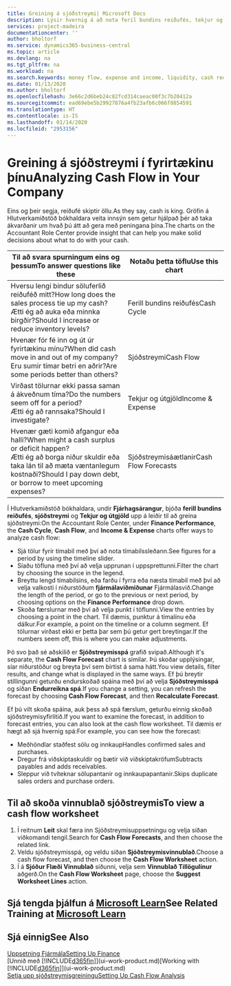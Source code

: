 ```yaml
---
title: Greining á sjóðstreymi| Microsoft Docs
description: Lýsir hvernig á að nota feril bundins reiðufés, tekjur og útgjöld, sjóðstreymi og sjóðstreymisspá myndrit til að greina fortíð og framtíð streymi peninga inn og út úr fyrirtækinu þínu.
services: project-madeira
documentationcenter: ''
author: bholtorf
ms.service: dynamics365-business-central
ms.topic: article
ms.devlang: na
ms.tgt_pltfrm: na
ms.workload: na
ms.search.keywords: money flow, expense and income, liquidity, cash receipts minus cash payments, Cartera
ms.date: 01/13/2020
ms.author: bholtorf
ms.openlocfilehash: 3e66c2d6beb24c82fcd314caeac00f3c7b20412a
ms.sourcegitcommit: ead69ebe5b29927876a4fb23afb6c066f8854591
ms.translationtype: HT
ms.contentlocale: is-IS
ms.lasthandoff: 01/14/2020
ms.locfileid: "2953156"
---
```

# <a name="analyzing-cash-flow-in-your-company"></a><span data-ttu-id="6c418-103">Greining á sjóðstreymi í fyrirtækinu þínu</span><span class="sxs-lookup"><span data-stu-id="6c418-103">Analyzing Cash Flow in Your Company</span></span>
<span data-ttu-id="6c418-104">Eins og þeir segja, reiðufé skiptir öllu.</span><span class="sxs-lookup"><span data-stu-id="6c418-104">As they say, cash is king.</span></span> <span data-ttu-id="6c418-105">Gröfin á Hlutverkamiðstöð bókhaldara veita innsýn sem getur hjálpað þér að taka ákvarðanir um hvað þú átt að gera með peningana þína.</span><span class="sxs-lookup"><span data-stu-id="6c418-105">The charts on the Accountant Role Center provide insight that can help you make solid decisions about what to do with your cash.</span></span>  

| <span data-ttu-id="6c418-106">Til að svara spurningum eins og þessum</span><span class="sxs-lookup"><span data-stu-id="6c418-106">To answer questions like these</span></span> | <span data-ttu-id="6c418-107">Notaðu þetta töflu</span><span class="sxs-lookup"><span data-stu-id="6c418-107">Use this chart</span></span> |
| --- | --- |
| <span data-ttu-id="6c418-108">Hversu lengi bindur söluferlið reiðuféð mitt?</span><span class="sxs-lookup"><span data-stu-id="6c418-108">How long does the sales process tie up my cash?</span></span></br> <span data-ttu-id="6c418-109">Ætti ég að auka eða minnka birgðir?</span><span class="sxs-lookup"><span data-stu-id="6c418-109">Should I increase or reduce inventory levels?</span></span> |<span data-ttu-id="6c418-110">Ferill bundins reiðufés</span><span class="sxs-lookup"><span data-stu-id="6c418-110">Cash Cycle</span></span> |
| <span data-ttu-id="6c418-111">Hvenær fór fé inn og út úr fyrirtækinu mínu?</span><span class="sxs-lookup"><span data-stu-id="6c418-111">When did cash move in and out of my company?</span></span></br> <span data-ttu-id="6c418-112">Eru sumir tímar betri en aðrir?</span><span class="sxs-lookup"><span data-stu-id="6c418-112">Are some periods better than others?</span></span> |<span data-ttu-id="6c418-113">Sjóðstreymi</span><span class="sxs-lookup"><span data-stu-id="6c418-113">Cash Flow</span></span> |
| <span data-ttu-id="6c418-114">Virðast tölurnar ekki passa saman á ákveðnum tíma?</span><span class="sxs-lookup"><span data-stu-id="6c418-114">Do the numbers seem off for a period?</span></span></br> <span data-ttu-id="6c418-115">Ætti ég að rannsaka?</span><span class="sxs-lookup"><span data-stu-id="6c418-115">Should I investigate?</span></span> |<span data-ttu-id="6c418-116">Tekjur og útgjöld</span><span class="sxs-lookup"><span data-stu-id="6c418-116">Income & Expense</span></span> |
| <span data-ttu-id="6c418-117">Hvenær gæti komið afgangur eða halli?</span><span class="sxs-lookup"><span data-stu-id="6c418-117">When might a cash surplus or deficit happen?</span></span></br> <span data-ttu-id="6c418-118">Ætti ég að borga niður skuldir eða taka lán til að mæta væntanlegum kostnaði?</span><span class="sxs-lookup"><span data-stu-id="6c418-118">Should I pay down debt, or borrow to meet upcoming expenses?</span></span> |<span data-ttu-id="6c418-119">Sjóðstreymisáætlanir</span><span class="sxs-lookup"><span data-stu-id="6c418-119">Cash Flow Forecasts</span></span> |

<span data-ttu-id="6c418-120">Í Hlutverkamiðstöð bókhaldara, undir **Fjárhagsárangur**, bjóða **ferill bundins reiðufés**, **sjóðstreymi** og **Tekjur og útgjöld** upp á leiðir til að greina sjóðstreymi:</span><span class="sxs-lookup"><span data-stu-id="6c418-120">On the Accountant Role Center, under **Finance Performance**, the **Cash Cycle**, **Cash Flow**, and **Income & Expense** charts offer ways to analyze cash flow:</span></span>  

* <span data-ttu-id="6c418-121">Sjá tölur fyrir tímabil með því að nota tímabilssleðann.</span><span class="sxs-lookup"><span data-stu-id="6c418-121">See figures for a period by using the timeline slider.</span></span>  
* <span data-ttu-id="6c418-122">Síaðu töfluna með því að velja upprunan í uppsprettunni.</span><span class="sxs-lookup"><span data-stu-id="6c418-122">Filter the chart by choosing the source in the legend.</span></span>  
* <span data-ttu-id="6c418-123">Breyttu lengd tímabilsins, eða farðu í fyrra eða næsta tímabil með því að velja valkosti í niðurstöðum **fjármálaviðmiðunar** Fjármálasvið.</span><span class="sxs-lookup"><span data-stu-id="6c418-123">Change the length of the period, or go to the previous or next period, by choosing options on the **Finance Performance** drop down.</span></span>  
* <span data-ttu-id="6c418-124">Skoða færslurnar með því að velja punkt í töflunni.</span><span class="sxs-lookup"><span data-stu-id="6c418-124">View the entries by choosing a point in the chart.</span></span> <span data-ttu-id="6c418-125">Til dæmis, punktur á tímalínu eða dálkur.</span><span class="sxs-lookup"><span data-stu-id="6c418-125">For example, a point on the timeline or a column segment.</span></span> <span data-ttu-id="6c418-126">Ef tölurnar virðast ekki er þetta þar sem þú getur gert breytingar.</span><span class="sxs-lookup"><span data-stu-id="6c418-126">If the numbers seem off, this is where you can make adjustments.</span></span>  

<span data-ttu-id="6c418-127">Þó svo það sé aðskilið er **Sjóðstreymisspá** grafið svipað.</span><span class="sxs-lookup"><span data-stu-id="6c418-127">Although it's separate, the **Cash Flow Forecast** chart is similar.</span></span> <span data-ttu-id="6c418-128">Þú skoðar upplýsingar, síar niðurstöður og breyta því sem birtist á sama hátt.</span><span class="sxs-lookup"><span data-stu-id="6c418-128">You view details, filter results, and change what is displayed in the same ways.</span></span> <span data-ttu-id="6c418-129">Ef þú breytir stillingunni geturðu endurskoðað spáina með því að velja **Sjóðstreymisspá** og síðan **Endurreikna spá**.</span><span class="sxs-lookup"><span data-stu-id="6c418-129">If you change a setting, you can refresh the forecast by choosing **Cash Flow Forecast**, and then **Recalculate Forecast**.</span></span>

<span data-ttu-id="6c418-130">Ef þú vilt skoða spáina, auk þess að spá færslum, geturðu einnig skoðað sjóðstreymisyfirlitið.</span><span class="sxs-lookup"><span data-stu-id="6c418-130">If you want to examine the forecast, in addition to forecast entries, you can also look at the cash flow worksheet.</span></span> <span data-ttu-id="6c418-131">Til dæmis er hægt að sjá hvernig spá:</span><span class="sxs-lookup"><span data-stu-id="6c418-131">For example, you can see how the forecast:</span></span>

* <span data-ttu-id="6c418-132">Meðhöndlar staðfest sölu og innkaup</span><span class="sxs-lookup"><span data-stu-id="6c418-132">Handles confirmed sales and purchases.</span></span>  
* <span data-ttu-id="6c418-133">Dregur frá viðskiptaskuldir og bætir við viðskiptakröfum</span><span class="sxs-lookup"><span data-stu-id="6c418-133">Subtracts payables and adds receivables.</span></span>  
* <span data-ttu-id="6c418-134">Sleppur við tvíteknar sölupantanir og innkaupapantanir.</span><span class="sxs-lookup"><span data-stu-id="6c418-134">Skips duplicate sales orders and purchase orders.</span></span>  

## <a name="to-view-a-cash-flow-worksheet"></a><span data-ttu-id="6c418-135">Til að skoða vinnublað sjóðstreymis</span><span class="sxs-lookup"><span data-stu-id="6c418-135">To view a cash flow worksheet</span></span>
1. <span data-ttu-id="6c418-136">Í reitnum **Leit** skal færa inn Sjóðstreymisuppsetningu og velja síðan viðkomandi tengil.</span><span class="sxs-lookup"><span data-stu-id="6c418-136">Search for **Cash Flow Forecasts**, and then choose the related link.</span></span>  
2. <span data-ttu-id="6c418-137">Veldu sjóðstreymisspá, og veldu síðan **Sjóðstreymisvinnublað**.</span><span class="sxs-lookup"><span data-stu-id="6c418-137">Choose a cash flow forecast, and then choose the **Cash Flow Worksheet** action.</span></span>  
3. <span data-ttu-id="6c418-138">Í á **Sjóður Flæði Vinnublað** síðunni, velja sem **Vinnublað Tillögulínur** aðgerð.</span><span class="sxs-lookup"><span data-stu-id="6c418-138">On the **Cash Flow Worksheet** page, choose the **Suggest Worksheet Lines** action.</span></span>  

## <a name="see-related-training-at-microsoft-learnlearnmodulesforecast-cash-flow-dynamics-365-business-centralindex"></a><span data-ttu-id="6c418-139">Sjá tengda þjálfun á [Microsoft Learn](/learn/modules/forecast-cash-flow-dynamics-365-business-central/index)</span><span class="sxs-lookup"><span data-stu-id="6c418-139">See Related Training at [Microsoft Learn](/learn/modules/forecast-cash-flow-dynamics-365-business-central/index)</span></span>

## <a name="see-also"></a><span data-ttu-id="6c418-140">Sjá einnig</span><span class="sxs-lookup"><span data-stu-id="6c418-140">See Also</span></span>
[<span data-ttu-id="6c418-141">Uppsetning Fjármála</span><span class="sxs-lookup"><span data-stu-id="6c418-141">Setting Up Finance</span></span>](finance-setup-finance.md)  
<span data-ttu-id="6c418-142">[Unnið með [!INCLUDE[d365fin](includes/d365fin_md.md)]](ui-work-product.md)</span><span class="sxs-lookup"><span data-stu-id="6c418-142">[Working with [!INCLUDE[d365fin](includes/d365fin_md.md)]](ui-work-product.md)</span></span>  
[<span data-ttu-id="6c418-143">Setja upp sjóðstreymisgreiningu</span><span class="sxs-lookup"><span data-stu-id="6c418-143">Setting Up Cash Flow Analysis</span></span>](finance-setup-cash-flow-analyses.md)  
